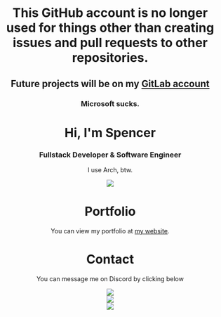 <h1 align="center">This GitHub account is no longer used for things other than creating issues and pull requests to other repositories.</h1>
<h2 align="center">Future projects will be on my <a href="https://gitlab.com/Spencer-0003">GitLab account</a></h2>
<h3 align="center">Microsoft sucks.</h3>

<h1 align="center">Hi, I'm Spencer</h1>
<h3 align="center">Fullstack Developer & Software Engineer</h3>

<p align="center">
    I use Arch, btw.
</p>

<p align="center">
    <a href="https://www.last.fm/user/Spencer-0003"><img src="https://github-readme-lastfm-stats.netlify.app/.netlify/functions/card?user=Spencer-0003&theme=dark"/></a>
</p>

<h1 align="center">Portfolio</h1>

<p align="center">You can view my portfolio at <a href="https://spencer-0003.me">my website</a>.</p>

<h1 align="center">Contact</h1>
<p align="center">You can message me on Discord by clicking below</p>

<p align="center">
    <a href="https://discord.com/users/806037166701674511"><img src="https://lanyard-profile-readme.vercel.app/api/806037166701674511?idleMessage=Probably%20sleeping"/></a>
    <br />
    <a href="https://ko-fi.com/H2H17NJH7"><img src="https://ko-fi.com/img/githubbutton_sm.svg"/></a>
    <br />
    <a href="https://wakatime.com/@3920914e-10af-4d83-8c9a-7df756ee968c"><img src="https://wakatime.com/badge/user/3920914e-10af-4d83-8c9a-7df756ee968c.svg"/></a>
</p>
